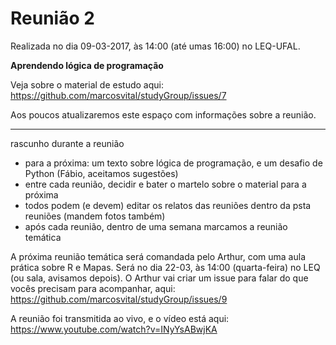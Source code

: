 # Reunião 2
Realizada no dia 09-03-2017, às 14:00 (até umas 16:00) no LEQ-UFAL.

**Aprendendo lógica de programação**

Veja sobre o material de estudo aqui: https://github.com/marcosvital/studyGroup/issues/7

Aos poucos atualizaremos este espaço com informações sobre a reunião.

***

rascunho durante a reunião

- para a próxima: um texto sobre lógica de programação, e um desafio de Python (Fábio, aceitamos sugestões)
- entre cada reunião, decidir e bater o martelo sobre o material para a próxima
- todos podem (e devem) editar os relatos das reuniões dentro da psta reuniões (mandem fotos também)
- após cada reunião, dentro de uma semana marcamos a reunião temática

A próxima reunião temática será comandada pelo Arthur, com uma aula prática sobre R e Mapas.
Será no dia 22-03, às 14:00 (quarta-feira) no LEQ (ou sala, avisamos depois).
O Arthur vai criar um issue para falar do que vocês precisam para acompanhar, aqui: https://github.com/marcosvital/studyGroup/issues/9

A reunião foi transmitida ao vivo, e o vídeo está aqui: https://www.youtube.com/watch?v=INyYsABwjKA
